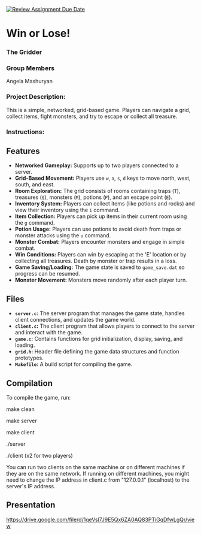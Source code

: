 [![Review Assignment Due Date](https://classroom.github.com/assets/deadline-readme-button-22041afd0340ce965d47ae6ef1cefeee28c7c493a6346c4f15d667ab976d596c.svg)](https://classroom.github.com/a/Vh67aNdh)
# Win or Lose!

### The Gridder

### Group Members

Angela Mashuryan 

### Project Description:

This is a simple, networked, grid-based game. Players can navigate a grid, collect items, fight monsters, and try to escape or collect all treasure.
  
### Instructions:

## Features

*   **Networked Gameplay:** Supports up to two players connected to a server.
*   **Grid-Based Movement:** Players use `w`, `a`, `s`, `d` keys to move north, west, south, and east.
*   **Room Exploration:** The grid consists of rooms containing traps (`T`), treasures (`$`), monsters (`M`), potions (`P`), and an escape point (`E`).
*   **Inventory System:** Players can collect items (like potions and rocks) and view their inventory using the `i` command.
*   **Item Collection:** Players can pick up items in their current room using the `g` command.
*   **Potion Usage:** Players can use potions to avoid death from traps or monster attacks using the `u` command.
*   **Monster Combat:** Players encounter monsters and engage in simple combat.
*   **Win Conditions:** Players can win by escaping at the 'E' location or by collecting all treasures. Death by monster or trap results in a loss.
*   **Game Saving/Loading:** The game state is saved to `game_save.dat` so progress can be resumed.
*   **Monster Movement:** Monsters move randomly after each player turn.

## Files

*   **`server.c`:** The server program that manages the game state, handles client connections, and updates the game world.
*   **`client.c`:** The client program that allows players to connect to the server and interact with the game.
*   **`game.c`:** Contains functions for grid initialization, display, saving, and loading.
*   **`grid.h`:** Header file defining the game data structures and function prototypes.
*   **`Makefile`:** A build script for compiling the game.

## Compilation

To compile the game, run:

make clean

make server

make client

./server

./client (x2 for two players)

You can run two clients on the same machine or on different machines if they are on the same network. If running on different machines, you might need to change the IP address in client.c from "127.0.0.1" (localhost) to the server's IP address.

## Presentation

https://drive.google.com/file/d/1qeVsl7J9E5Qx6ZA0AQ83PTiGqDfwLgQr/view



